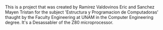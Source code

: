 This is a project that was created by Ramirez Valdovinos Eric and Sanchez Mayen Tristan for the subject 'Estructura y Programacion de Computadoras' thaught by the Faculty Engineering at UNAM in the Computer Engineering degree. It's a Desassabler of the Z80 microprocessor.
